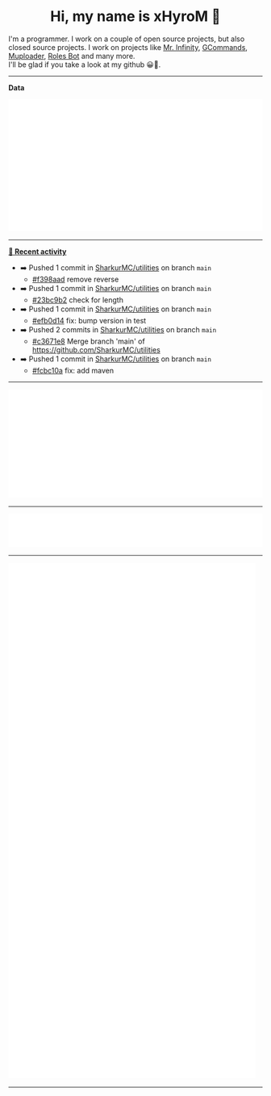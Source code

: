 <p align="center">
    <!-- <img src="https://avatars.githubusercontent.com/u/56601352" width="192" alt="hyro's pfp" /> -->
    <h1 align="center">Hi, my name is xHyroM 👋</h1>
</p>

I'm a programmer. I work on a couple of open source projects, but also closed source projects. I work on projects like [Mr. Infinity](https://discord.com/oauth2/authorize?client_id=720321585625694239&scope=bot%20applications.commands&permissions=8&redirect_uri=https://blobs.gq/imanager&prompt=consent&response_type=code), [GCommands](https://github.com/Garlic-Team/GCommands), [Muploader](https://github.com/xHyroM/Muploder), [Roles Bot](https://github.com/xHyroM/roles-bot) and many more.  
I'll be glad if you take a look at my github 😀👀.

___
**Data**

<img src="https://github.com/xHyroM/xHyroM/blob/master/.cache/base.svg">

___

**[📰 Recent activity](https://github.com/xHyroM)**
* ➡️ Pushed 1 commit in [SharkurMC/utilities](https://github.com/SharkurMC/utilities) on branch `main`
  * [#f398aad](https://github.com/SharkurMC/utilities/commit/f398aad) remove reverse
* ➡️ Pushed 1 commit in [SharkurMC/utilities](https://github.com/SharkurMC/utilities) on branch `main`
  * [#23bc9b2](https://github.com/SharkurMC/utilities/commit/23bc9b2) check for length
* ➡️ Pushed 1 commit in [SharkurMC/utilities](https://github.com/SharkurMC/utilities) on branch `main`
  * [#efb0d14](https://github.com/SharkurMC/utilities/commit/efb0d14) fix: bump version in test
* ➡️ Pushed 2 commits in [SharkurMC/utilities](https://github.com/SharkurMC/utilities) on branch `main`
  * [#c3671e8](https://github.com/SharkurMC/utilities/commit/c3671e8) Merge branch &#39;main&#39; of https://github.com/SharkurMC/utilities
* ➡️ Pushed 1 commit in [SharkurMC/utilities](https://github.com/SharkurMC/utilities) on branch `main`
  * [#fcbc10a](https://github.com/SharkurMC/utilities/commit/fcbc10a) fix: add maven


___

<img src="https://github.com/xHyroM/xHyroM/blob/master/.cache/isocalendar.svg">

___

<img src="https://github.com/xHyroM/xHyroM/blob/master/.cache/languages.svg">

___

<img src="https://github.com/xHyroM/xHyroM/blob/master/.cache/achievements.svg">

___

